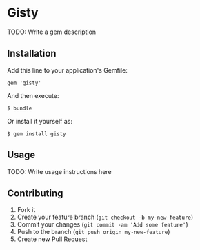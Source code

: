 # Gisty

TODO: Write a gem description

## Installation

Add this line to your application's Gemfile:

    gem 'gisty'

And then execute:

    $ bundle

Or install it yourself as:

    $ gem install gisty

## Usage

TODO: Write usage instructions here

## Contributing

1. Fork it
2. Create your feature branch (`git checkout -b my-new-feature`)
3. Commit your changes (`git commit -am 'Add some feature'`)
4. Push to the branch (`git push origin my-new-feature`)
5. Create new Pull Request
